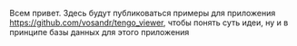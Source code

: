 Всем привет. Здесь будут публиковаться примеры для приложения https://github.com/vosandr/tengo_viewer, чтобы понять суть идеи, ну и в принципе базы данных для этого приложения

